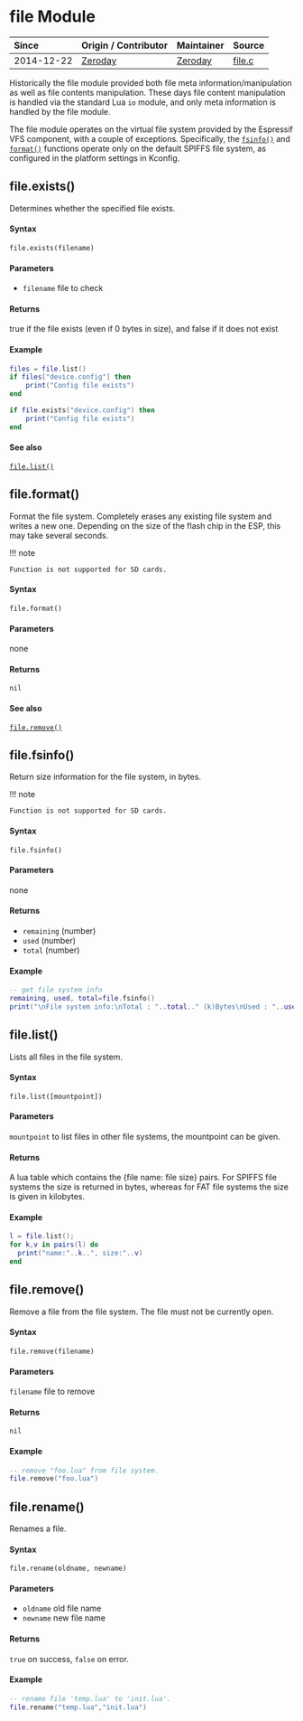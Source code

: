 # file Module
| Since  | Origin / Contributor  | Maintainer  | Source  |
| :----- | :-------------------- | :---------- | :------ |
| 2014-12-22 | [Zeroday](https://github.com/funshine) | [Zeroday](https://github.com/funshine) | [file.c](../../components/modules/file.c)|

Historically the file module provided both file meta information/manipulation
as well as file contents manipulation. These days file content manipulation
is handled via the standard Lua `io` module, and only meta information
is handled by the file module.

The file module operates on the virtual file system provided by the
Espressif VFS component, with a couple of exceptions. Specifically, the
[`fsinfo()`](#filefsinfo) and [`format()`](#fileformat) functions
operate only on the default SPIFFS file system, as configured in the
platform settings in Kconfig.


## file.exists()

Determines whether the specified file exists.

#### Syntax
`file.exists(filename)`

#### Parameters
- `filename` file to check

#### Returns
true if the file exists (even if 0 bytes in size), and false if it does not exist

#### Example

```lua
files = file.list()
if files["device.config"] then
    print("Config file exists")
end

if file.exists("device.config") then
    print("Config file exists")
end
```
#### See also
[`file.list()`](#filelist)


## file.format()

Format the file system. Completely erases any existing file system and writes a new one. Depending on the size of the flash chip in the ESP, this may take several seconds.

!!! note

    Function is not supported for SD cards.

#### Syntax
`file.format()`

#### Parameters
none

#### Returns
`nil`

#### See also
[`file.remove()`](#fileremove)


## file.fsinfo()

Return size information for the file system, in bytes.

!!! note

    Function is not supported for SD cards.

#### Syntax
`file.fsinfo()`

#### Parameters
none

#### Returns
- `remaining` (number)
- `used`      (number)
- `total`     (number)

#### Example

```lua
-- get file system info
remaining, used, total=file.fsinfo()
print("\nFile system info:\nTotal : "..total.." (k)Bytes\nUsed : "..used.." (k)Bytes\nRemain: "..remaining.." (k)Bytes\n")
```

## file.list()

Lists all files in the file system.

#### Syntax
`file.list([mountpoint])`

#### Parameters
`mountpoint` to list files in other file systems, the mountpoint can be given.

#### Returns
A lua table which contains the {file name: file size} pairs. For SPIFFS
file systems the size is returned in bytes, whereas for FAT file systems
the size is given in kilobytes.

#### Example
```lua
l = file.list();
for k,v in pairs(l) do
  print("name:"..k..", size:"..v)
end
```


## file.remove()

Remove a file from the file system. The file must not be currently open.

#### Syntax
`file.remove(filename)`

#### Parameters
`filename` file to remove

#### Returns
`nil`

#### Example

```lua
-- remove "foo.lua" from file system.
file.remove("foo.lua")
```


## file.rename()

Renames a file.

#### Syntax
`file.rename(oldname, newname)`

#### Parameters
- `oldname` old file name
- `newname` new file name

#### Returns
`true` on success, `false` on error.

#### Example

```lua
-- rename file 'temp.lua' to 'init.lua'.
file.rename("temp.lua","init.lua")
```
